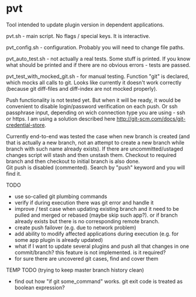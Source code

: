 # pvt
Tool intended to update plugin version in dependent applications.

pvt.sh - main script. No flags / special keys. It is interactive.

pvt_config.sh - configuration. Probably you will need to change file paths.

pvt_auto_test.sh - not actually a real tests. Some stuff is printed. If you know what should be printed and if there are no obvious errors - tests are passed.

pvt_test_with_mocked_git.sh - for manual testing. Function "git" is declared, which mocks all calls to git. Looks like currently it doesn't work correctly (because git diff-files and diff-index are not mocked properly).

Push functionality is not tested yet. 
But when it will be ready, it would be convenient to disable login/password verification on each push. 
Or ssh passphrase input, depending on wich connection type you are using - ssh or https.
I am using a solution described here http://git-scm.com/docs/git-credential-store.

Currently end-to-end was tested the case when new branch is created (and that is actually a new branch, not an attempt to create a new branch while branch with such name already exists).
If there are uncommitted/ustaged changes script will stash and then unstash them. Checkout to required branch and then checkout to initial branch is also done.   
Git push is disabled (commented). Search by "push" keyword and you will find it. 

TODO
- use so-called git plumbing commands
- verify if during execution there was git error and handle it
- improve / test case when updating existing branch and it need to be pulled and merged or rebased (maybe skip such app?). or if branch already exists but there is no corresponding remote branch.
- create push failover (e.g. due to network problem)
- add ability to modify affected applications during execution (e.g. for some app plugin is already updated)
- what if I want to update several plugins and push all that changes in one commit/branch? this feature is not implemented. is it required?
- for sure there are uncovered git cases, find and cover them

TEMP TODO (trying to keep master branch history clean)
- find out how "if git some_command" works. git exit code is treated as boolean expression?
